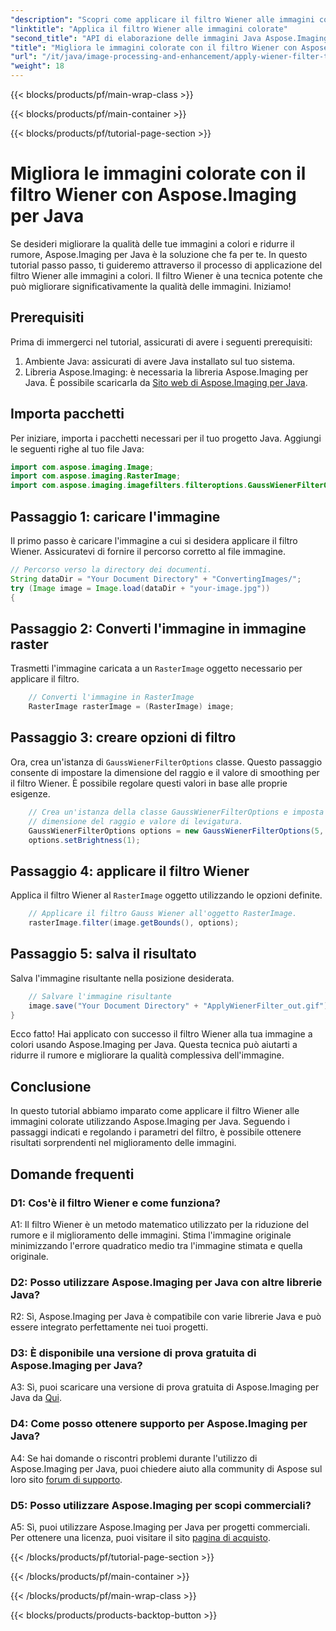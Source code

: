 ```yaml
---
"description": "Scopri come applicare il filtro Wiener alle immagini colorate in Java utilizzando Aspose.Imaging per Java. Migliora la qualità delle immagini e riduci il rumore senza sforzo."
"linktitle": "Applica il filtro Wiener alle immagini colorate"
"second_title": "API di elaborazione delle immagini Java Aspose.Imaging"
"title": "Migliora le immagini colorate con il filtro Wiener con Aspose.Imaging per Java"
"url": "/it/java/image-processing-and-enhancement/apply-wiener-filter-to-colored-images/"
"weight": 18
---
```


{{< blocks/products/pf/main-wrap-class >}}

{{< blocks/products/pf/main-container >}}

{{< blocks/products/pf/tutorial-page-section >}}

# Migliora le immagini colorate con il filtro Wiener con Aspose.Imaging per Java

Se desideri migliorare la qualità delle tue immagini a colori e ridurre il rumore, Aspose.Imaging per Java è la soluzione che fa per te. In questo tutorial passo passo, ti guideremo attraverso il processo di applicazione del filtro Wiener alle immagini a colori. Il filtro Wiener è una tecnica potente che può migliorare significativamente la qualità delle immagini. Iniziamo!

## Prerequisiti

Prima di immergerci nel tutorial, assicurati di avere i seguenti prerequisiti:

1. Ambiente Java: assicurati di avere Java installato sul tuo sistema.
2. Libreria Aspose.Imaging: è necessaria la libreria Aspose.Imaging per Java. È possibile scaricarla da [Sito web di Aspose.Imaging per Java](https://releases.aspose.com/imaging/java/).

## Importa pacchetti

Per iniziare, importa i pacchetti necessari per il tuo progetto Java. Aggiungi le seguenti righe al tuo file Java:

```java
import com.aspose.imaging.Image;
import com.aspose.imaging.RasterImage;
import com.aspose.imaging.imagefilters.filteroptions.GaussWienerFilterOptions;
```

## Passaggio 1: caricare l'immagine

Il primo passo è caricare l'immagine a cui si desidera applicare il filtro Wiener. Assicuratevi di fornire il percorso corretto al file immagine.

```java
// Percorso verso la directory dei documenti.
String dataDir = "Your Document Directory" + "ConvertingImages/";
try (Image image = Image.load(dataDir + "your-image.jpg"))
{
```

## Passaggio 2: Converti l'immagine in immagine raster

Trasmetti l'immagine caricata a un `RasterImage` oggetto necessario per applicare il filtro.

```java
    // Converti l'immagine in RasterImage
    RasterImage rasterImage = (RasterImage) image;
```

## Passaggio 3: creare opzioni di filtro

Ora, crea un'istanza di `GaussWienerFilterOptions` classe. Questo passaggio consente di impostare la dimensione del raggio e il valore di smoothing per il filtro Wiener. È possibile regolare questi valori in base alle proprie esigenze.

```java
    // Crea un'istanza della classe GaussWienerFilterOptions e imposta
    // dimensione del raggio e valore di levigatura.
    GaussWienerFilterOptions options = new GaussWienerFilterOptions(5, 1.5);
    options.setBrightness(1);
```

## Passaggio 4: applicare il filtro Wiener

Applica il filtro Wiener al `RasterImage` oggetto utilizzando le opzioni definite.

```java
    // Applicare il filtro Gauss Wiener all'oggetto RasterImage.
    rasterImage.filter(image.getBounds(), options);
```

## Passaggio 5: salva il risultato

Salva l'immagine risultante nella posizione desiderata.

```java
    // Salvare l'immagine risultante
    image.save("Your Document Directory" + "ApplyWienerFilter_out.gif");
}
```

Ecco fatto! Hai applicato con successo il filtro Wiener alla tua immagine a colori usando Aspose.Imaging per Java. Questa tecnica può aiutarti a ridurre il rumore e migliorare la qualità complessiva dell'immagine.

## Conclusione

In questo tutorial abbiamo imparato come applicare il filtro Wiener alle immagini colorate utilizzando Aspose.Imaging per Java. Seguendo i passaggi indicati e regolando i parametri del filtro, è possibile ottenere risultati sorprendenti nel miglioramento delle immagini.

## Domande frequenti

### D1: Cos'è il filtro Wiener e come funziona?

A1: Il filtro Wiener è un metodo matematico utilizzato per la riduzione del rumore e il miglioramento delle immagini. Stima l'immagine originale minimizzando l'errore quadratico medio tra l'immagine stimata e quella originale.

### D2: Posso utilizzare Aspose.Imaging per Java con altre librerie Java?

R2: Sì, Aspose.Imaging per Java è compatibile con varie librerie Java e può essere integrato perfettamente nei tuoi progetti.

### D3: È disponibile una versione di prova gratuita di Aspose.Imaging per Java?

A3: Sì, puoi scaricare una versione di prova gratuita di Aspose.Imaging per Java da [Qui](https://releases.aspose.com/).

### D4: Come posso ottenere supporto per Aspose.Imaging per Java?

A4: Se hai domande o riscontri problemi durante l'utilizzo di Aspose.Imaging per Java, puoi chiedere aiuto alla community di Aspose sul loro sito [forum di supporto](https://forum.aspose.com/).

### D5: Posso utilizzare Aspose.Imaging per scopi commerciali?

A5: Sì, puoi utilizzare Aspose.Imaging per Java per progetti commerciali. Per ottenere una licenza, puoi visitare il sito [pagina di acquisto](https://purchase.aspose.com/buy).

{{< /blocks/products/pf/tutorial-page-section >}}

{{< /blocks/products/pf/main-container >}}

{{< /blocks/products/pf/main-wrap-class >}}

{{< blocks/products/products-backtop-button >}}